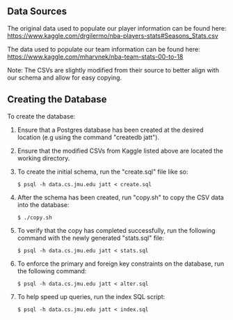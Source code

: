 ## Data Sources
The original data used to populate our player information can be found here:  
https://www.kaggle.com/drgilermo/nba-players-stats#Seasons_Stats.csv

The data used to populate our team information can be found here:  
https://www.kaggle.com/mharvnek/nba-team-stats-00-to-18

Note: The CSVs are slightly modified from their source to better align with our schema and allow for easy copying.

## Creating the Database
To create the database:

1. Ensure that a Postgres database has been created at the desired location (e.g using the command "createdb jatt").

2. Ensure that the modified CSVs from Kaggle listed above are located the working directory.

3. To create the initial schema, run the "create.sql" file like so:

    ```
    $ psql -h data.cs.jmu.edu jatt < create.sql
    ```

4. After the schema has been created, run "copy.sh" to copy the CSV data into the database:
    ```
    $ ./copy.sh
    ```

5. To verify that the copy has completed successfully, run the following command with the newly generated "stats.sql" file:

    ```
    $ psql -h data.cs.jmu.edu jatt < stats.sql
    ```

6. To enforce the primary and foreign key constraints on the database, run the following command:

    ```
    $ psql -h data.cs.jmu.edu jatt < alter.sql
    ```

7. To help speed up queries, run the index SQL script:

    ```
    $ psql -h data.cs.jmu.edu jatt < index.sql
    ```



